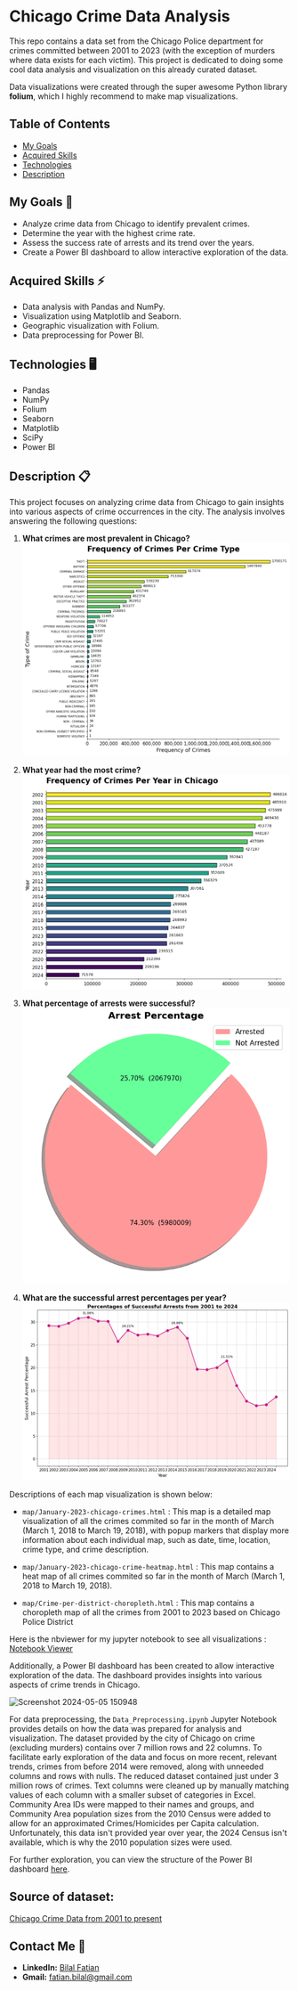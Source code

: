 # Chicago Crime Data Analysis

This repo contains a data set from the Chicago Police department for crimes committed between 2001 to 2023 (with the exception of murders where data exists for each victim). This project is dedicated to doing some cool data analysis and visualization on this already curated dataset.

Data visualizations were created through the super awesome Python library **folium**, which I highly recommend to make map visualizations.

## Table of Contents
- [My Goals](#my-goals)
- [Acquired Skills](#acquired-skills)
- [Technologies](#technologies)
- [Description](#description)

## My Goals 🎯
- Analyze crime data from Chicago to identify prevalent crimes.
- Determine the year with the highest crime rate.
- Assess the success rate of arrests and its trend over the years.
- Create a Power BI dashboard to allow interactive exploration of the data.

## Acquired Skills ⚡
- Data analysis with Pandas and NumPy.
- Visualization using Matplotlib and Seaborn.
- Geographic visualization with Folium.
- Data preprocessing for Power BI.

## Technologies 🖥️
- Pandas
- NumPy
- Folium
- Seaborn
- Matplotlib
- SciPy
- Power BI

## Description 📋
This project focuses on analyzing crime data from Chicago to gain insights into various aspects of crime occurrences in the city. The analysis involves answering the following questions:

1. **What crimes are most prevalent in Chicago?**
   ![Frequency of Crimes Per Crime Type](./Images/Frequency%20of%20Crimes%20Per%20Crime%20Type.png)

2. **What year had the most crime?**
   ![Frequency of Crimes Per Year in Chicago](./Images/Frequency%20of%20Crimes%20Per%20Year%20in%20Chicago.png)

3. **What percentage of arrests were successful?**
   ![Arrest Percentage](./Images/Arrest%20Percentage.png)

4. **What are the successful arrest percentages per year?**
   ![Percentages of Successful Arrests from 2001 to 2024](./Images/Percentages%20of%20Successful%20Arrests%20from%202001%20to%202024.png)



Descriptions of each map visualization is shown below:

- `map/January-2023-chicago-crimes.html` : This map is a detailed map visualization of all the crimes commited so far in the month of March (March 1, 2018 to March 19, 2018), with popup markers that display more information about each individual map, such as date, time, location, crime type, and crime description.
  
- `map/January-2023-chicago-crime-heatmap.html` : This map contains a heat map of all crimes commited so far in the month of March (March 1, 2018 to March 19, 2018).
  
- `map/Crime-per-district-choropleth.html` : This map contains a choropleth map of all the crimes from 2001 to 2023 based on Chicago Police District
 
Here is the nbviewer for my jupyter notebook to see all visualizations : [Notebook Viewer](https://nbviewer.org/github/bilalfatian/Chicago-Crime-Data-Analysis/blob/main/Chicago-Crime-Data-Analysis.ipynb)

Additionally, a Power BI dashboard has been created to allow interactive exploration of the data. The dashboard provides insights into various aspects of crime trends in Chicago.

<img width="606" alt="Screenshot 2024-05-05 150948" src="https://github.com/bilalfatian/Chicago-Crime-Data-Analysis/assets/92918987/3fc6222a-d624-43db-b0db-8cb7d5521248">

For data preprocessing, the `Data_Preprocessing.ipynb` Jupyter Notebook provides details on how the data was prepared for analysis and visualization. The dataset provided by the city of Chicago on crime (excluding murders) contains over 7 million rows and 22 columns. To facilitate early exploration of the data and focus on more recent, relevant trends, crimes from before 2014 were removed, along with unneeded columns and rows with nulls. The reduced dataset contained just under 3 million rows of crimes. Text columns were cleaned up by manually matching values of each column with a smaller subset of categories in Excel. Community Area IDs were mapped to their names and groups, and Community Area population sizes from the 2010 Census were added to allow for an approximated Crimes/Homicides per Capita calculation. Unfortunately, this data isn't provided year over year, the 2024 Census isn't available, which is why the 2010 population sizes were used.

For further exploration, you can view the structure of the Power BI dashboard [here](https://github.com/bilalfatian/Chicago-Crime-Data-Analysis/blob/main/Chicago_Crime_Dashboard.pdf).

## Source of dataset:
[Chicago Crime Data from 2001 to present](https://data.cityofchicago.org/Public-Safety/Crimes-2001-to-present/ijzp-q8t2)


## Contact Me 📨

- **LinkedIn:** [Bilal Fatian](https://www.linkedin.com/in/bilal-fatian-806813254/)
- **Gmail:** [fatian.bilal@gmail.com](mailto:fatian.bilal@gmail.com)

